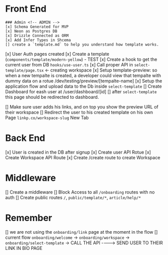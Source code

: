 
# Front End <!-- Front End -->
    ### Admin <!-- ADMIN -->
    [x] Schema Generated for MVP
    [x] Neon as Postgres DB
    [x] Drizzle Connected as ORM
    [x] Add Infer Types in Shcema
    [] create a `template.md` to help you understand how template works.
[x] User Auth pages created
[x] Create a template (`components/template/modern-yellow`) - TEST
[x] Create a hook to get the current user from DB `hooks/use-user.ts`
[x] Call proper API in `select-template/page.tsx` <- creating workspace
[x] Setup template-preview: so when a new tempalte is created, a developer could view that tempalte with dummy data on a rotue /dev/testing/preview/[tempalte-name]
[x] Setup the application flow and upload data to the Db inside `select-template`
[] Create Dashboard for eash user at /user/dashboard/[id]
[] after `select-template` this page should be redirected to dashboard.


[] Make sure user adds his links, and on top you show the preview URL of their workspace
[] Redirect the user to his created template on his own Page `linkp.co/workspace-slug` New Tab



# Back End <!-- Back End -->
[x] User is created in the DB after signup
[x] Create user API Rotue
[x] Create Workspace API Route
[x] Create /create route to create Workspace

# Middleware <!-- Middleware -->
[] Create a middleware
[] Block Access to all `/onboarding` routes with no auth
[] Create public routes `/`, `public/template/*`, `article/help/*`



# Remember <!-- Remember -->
[] we are not using the `onboarding/link` page at the moment in the flow
[] current flow `onboarding/welcome` -> `onboarding/workspace` -> `onboarding/select-template` -> CALL THE API ----> SEND USER TO THEIR LINK IN BIO PAGE